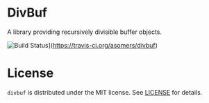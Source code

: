 # DivBuf

A library providing recursively divisible buffer objects.

![Build Status](https://travis-ci.org/asomers/divbuf.svg?branch=master)](https://travis-ci.org/asomers/divbuf)

# License

`divbuf` is distributed under the MIT license.  See [LICENSE](LICENSE) for
details.
